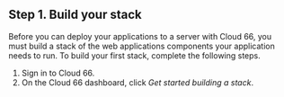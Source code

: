 <!-- usedin: [ _rails/deployment] - post: -->


## Step 1. Build your stack

Before you can deploy your applications to a server with Cloud 66, you must build a stack of the web applications components your application needs to run. To build your first stack, complete the following steps.

1.  Sign in to Cloud 66.
2.  On the Cloud 66 dashboard, click _Get started building a stack_.

